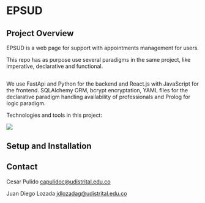 # EPSUD

## Project Overview

EPSUD is a web page for support with appointments management for users.

This repo has as purpose use several paradigms in the same project, like imperative, declarative and functional.

##

We use FastApi and Python for the backend and React.js with JavaScript for the frontend.  SQLAlchemy ORM, bcrypt encryptation, YAML files for the declarative paradigm handling availability of professionals and Prolog for logic paradigm.

Technologies and tools in this project:

<p align="left">  
  <img src="https://skillicons.dev/icons?i=react,fastapi,postman,python,html,css,docker&perline=7&theme=dark" >
</p>

## Setup and Installation

## Contact

Cesar Pulido capulidoc@udistrital.edu.co

Juan Diego Lozada jdlozadag@udistrital.edu.co
